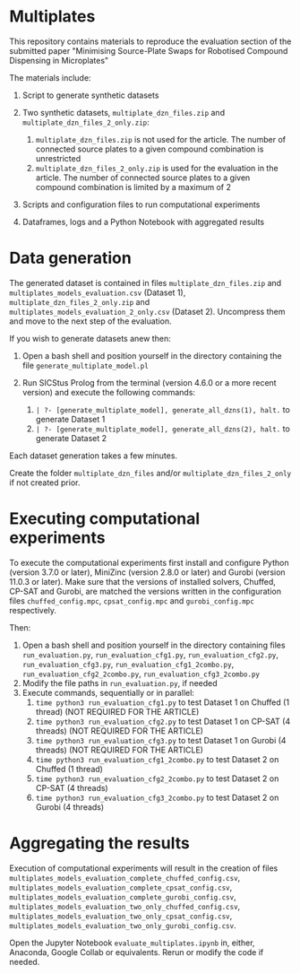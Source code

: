 # Multiplates
This repository contains materials to reproduce the evaluation section of the submitted paper "Minimising Source-Plate Swaps for Robotised Compound Dispensing in Microplates"

The materials include:

1. Script to generate synthetic datasets
2. Two synthetic datasets, `multiplate_dzn_files.zip` and `multiplate_dzn_files_2_only.zip`:

	1. `multiplate_dzn_files.zip` is not used for the article. The number of connected source plates to a given compound combination is unrestricted
	2. `multiplate_dzn_files_2_only.zip` is used for the evaluation in the article. The number of connected source plates to a given compound combination is limited by a maximum of 2
3. Scripts and configuration files to run computational experiments
4. Dataframes, logs and a Python Notebook with aggregated results


# Data generation
The generated dataset is contained in files  `multiplate_dzn_files.zip` and `multiplates_models_evaluation.csv` (Dataset 1), `multiplate_dzn_files_2_only.zip` and `multiplates_models_evaluation_2_only.csv` (Dataset 2). Uncompress them and move to the next step of the evaluation.

If you wish to generate datasets anew then:

1. Open a bash shell and position yourself in the directory containing the file `generate_multiplate_model.pl`
2. Run SICStus Prolog from the terminal (version 4.6.0 or a more recent version) and execute the following commands:

	1. `| ?- [generate_multiplate_model], generate_all_dzns(1), halt.` to generate Dataset 1
	2. `| ?- [generate_multiplate_model], generate_all_dzns(2), halt.` to generate Dataset 2

Each dataset generation takes a few minutes.

Create the folder `multiplate_dzn_files` and/or `multiplate_dzn_files_2_only` if not created prior.


# Executing computational experiments

To execute the computational experiments first install and configure Python (version 3.7.0 or later), MiniZinc (version 2.8.0 or later) and Gurobi (version 11.0.3 or later). Make sure that the versions of installed solvers, Chuffed, CP-SAT and Gurobi, are matched the versions written in the configuration files `chuffed_config.mpc`, `cpsat_config.mpc` and `gurobi_config.mpc` respectively.

Then:

1. Open a bash shell and position yourself in the directory containing files `run_evaluation.py`, `run_evaluation_cfg1.py`, `run_evaluation_cfg2.py`, `run_evaluation_cfg3.py`, `run_evaluation_cfg1_2combo.py`, `run_evaluation_cfg2_2combo.py`, `run_evaluation_cfg3_2combo.py`
2. Modify the file paths in `run_evaluation.py`, if needed
3. Execute commands, sequentially or in parallel:
	1. `time python3 run_evaluation_cfg1.py` to test Dataset 1 on Chuffed (1 thread) (NOT REQUIRED FOR THE ARTICLE)
	2. `time python3 run_evaluation_cfg2.py` to test Dataset 1 on CP-SAT (4 threads) (NOT REQUIRED FOR THE ARTICLE)
	3. `time python3 run_evaluation_cfg3.py` to test Dataset 1 on Gurobi (4 threads) (NOT REQUIRED FOR THE ARTICLE)
	4. `time python3 run_evaluation_cfg1_2combo.py` to test Dataset 2 on Chuffed (1 thread)
	5. `time python3 run_evaluation_cfg2_2combo.py` to test Dataset 2 on CP-SAT (4 threads)
	6. `time python3 run_evaluation_cfg3_2combo.py` to test Dataset 2 on Gurobi (4 threads)

# Aggregating the results

Execution of computational experiments will result in the creation of files `multiplates_models_evaluation_complete_chuffed_config.csv`, `multiplates_models_evaluation_complete_cpsat_config.csv`, `multiplates_models_evaluation_complete_gurobi_config.csv`,  `multiplates_models_evaluation_two_only_chuffed_config.csv`, `multiplates_models_evaluation_two_only_cpsat_config.csv`, `multiplates_models_evaluation_two_only_gurobi_config.csv`.

Open the Jupyter Notebook `evaluate_multiplates.ipynb` in, either, Anaconda, Google Collab or equivalents. Rerun or modify the code if needed.
